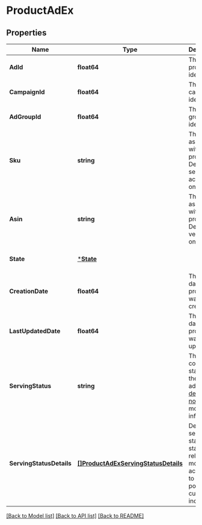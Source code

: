 # ProductAdEx

## Properties
Name | Type | Description | Notes
------------ | ------------- | ------------- | -------------
**AdId** | **float64** | The product ad identifier. | [optional] [default to null]
**CampaignId** | **float64** | The campaign identifier. | [optional] [default to null]
**AdGroupId** | **float64** | The ad group identifier. | [optional] [default to null]
**Sku** | **string** | The SKU associated with the product. Defined for seller accounts only. | [optional] [default to null]
**Asin** | **string** | The ASIN associated with the product. Defined for vendors only. | [optional] [default to null]
**State** | [***State**](State.md) |  | [optional] [default to null]
**CreationDate** | **float64** | The epoch date the product ad was created. | [optional] [default to null]
**LastUpdatedDate** | **float64** | The epoch date the product ad was last updated. | [optional] [default to null]
**ServingStatus** | **string** | The computed status of the product ad. See the [developer notes](https://advertising.amazon.com/API/docs/en-us/reference/concepts/developer-notes) for more information. | [optional] [default to null]
**ServingStatusDetails** | [**[]ProductAdExServingStatusDetails**](ProductAdEx_servingStatusDetails.md) | Details of serving status. Only statuses related to moderation according to the ad policy are currently included. | [optional] [default to null]

[[Back to Model list]](../README.md#documentation-for-models) [[Back to API list]](../README.md#documentation-for-api-endpoints) [[Back to README]](../README.md)

